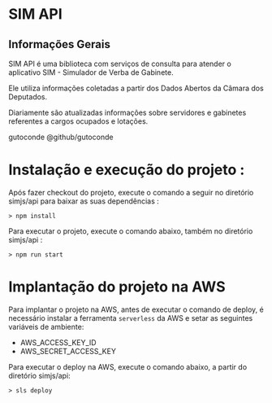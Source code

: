 # SIM API

## Informações Gerais

SIM API é uma biblioteca com serviços de consulta para atender o aplicativo SIM - Simulador de Verba de Gabinete.

Ele utiliza informações coletadas a partir dos Dados Abertos da Câmara dos Deputados.

Diariamente são atualizadas informações sobre servidores e gabinetes referentes a cargos ocupados e lotações.

gutoconde
@github/gutoconde

# Instalação e execução do projeto :

Após fazer checkout do projeto, execute o comando a seguir no diretório simjs/api para baixar as suas dependências :

```
> npm install
```

Para executar o projeto, execute o comando abaixo, também no diretório simjs/api :

```
> npm run start
```

# Implantação do projeto na AWS

Para implantar o projeto na AWS, antes de executar o comando de deploy, é necessário instalar a ferramenta `serverless` da AWS e setar as seguintes variáveis de ambiente:

- AWS_ACCESS_KEY_ID
- AWS_SECRET_ACCESS_KEY

Para executar o deploy na AWS, execute o comando abaixo, a partir do diretório simjs/api:

```
> sls deploy
```

